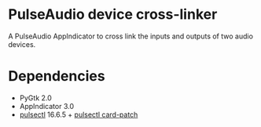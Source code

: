 PulseAudio device cross-linker
==============================

A PulseAudio AppIndicator to cross link the inputs and outputs of two audio
devices.

Dependencies
============

 - PyGtk 2.0
 - AppIndicator 3.0
 - [pulsectl] 16.6.5 + [pulsectl card-patch]

[pulsectl]:            https://pypi.python.org/pypi/pulsectl
[pulsectl card-patch]: https://github.com/mk-fg/python-pulse-control/pull/6
